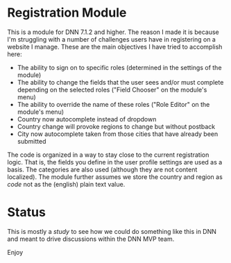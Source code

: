 Registration Module
===================

This is a module for DNN 7.1.2 and higher. The reason I made it is because I'm struggling with a number of challenges users have in registering on a website I manage. These are the main objectives I have tried to accomplish here:

- The ability to sign on to specific roles (determined in the settings of the module)
- The ability to change the fields that the user sees and/or must complete depending on the selected roles ("Field Chooser" on the module's menu)
- The ability to override the name of these roles ("Role Editor" on the module's menu)
- Country now autocomplete instead of dropdown
- Country change will provoke regions to change but without postback
- City now autocomplete taken from those cities that have already been submitted

The code is organized in a way to stay close to the current registration logic. That is, the fields you define in the user profile settings are used as a basis. The categories are also used (although they are not content localized). The module further assumes we store the country and region as *code* not as the (english) plain text value.

Status
======

This is mostly a *study* to see how we could do something like this in DNN and meant to drive discussions within the DNN MVP team.

Enjoy
